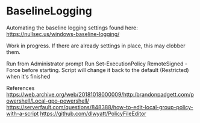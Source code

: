 # BaselineLogging
Automating the baseline logging settings found here: https://nullsec.us/windows-baseline-logging/

Work in progress. If there are already settings in place, this may clobber them.

Run from Administrator prompt
Run
  Set-ExecutionPolicy RemoteSigned -Force
before starting. Script will change it back to the default (Restricted) when it's finished

References
https://web.archive.org/web/20181018000009/http:/brandonpadgett.com/powershell/Local-gpo-powershell/
https://serverfault.com/questions/848388/how-to-edit-local-group-policy-with-a-script
https://github.com/dlwyatt/PolicyFileEditor
